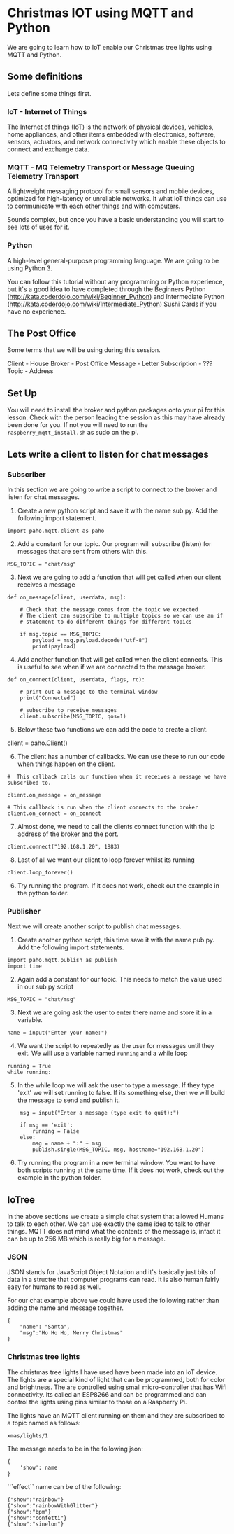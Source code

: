 # Christmas IOT using MQTT and Python

We are going to learn how to IoT enable our Christmas tree lights using MQTT and Python.  

## Some definitions

Lets define some things first.

### IoT - Internet of Things

The Internet of things (IoT) is the network of physical devices, vehicles, home appliances, and other items embedded with electronics, software, sensors, actuators, and network connectivity which enable these objects to connect and exchange data.

###  MQTT - MQ Telemetry Transport or Message Queuing Telemetry Transport

A lightweight messaging protocol for small sensors and mobile devices, optimized for high-latency or unreliable networks.  It what IoT things can use to communicate with each other things and with computers.

Sounds complex, but once you have a basic understanding you will start to see lots of uses for it.

### Python

A high-level general-purpose programming language.  We are going to be using Python 3.  

You can follow this tutorial without any programming or Python experience, but it's a good idea to have completed through the Beginners Python (http://kata.coderdojo.com/wiki/Beginner_Python) and Intermediate Python (http://kata.coderdojo.com/wiki/Intermediate_Python) Sushi Cards if you have no experience.

## The Post Office

Some terms that we will be using during this session.

Client - House
Broker - Post Office
Message - Letter
Subscription - ???
Topic - Address


## Set Up

You will need to install the broker and python packages onto your pi for this lesson.  Check with the person leading the session as this may have already been done for you.  If not you will need to run the ```raspberry_mqtt_install.sh``` as sudo on the pi.


##  Lets write a client to listen for chat messages

### Subscriber

In this section we are going to write a script to connect to the broker and listen for chat messages.

1.  Create a new python script and save it with the name sub.py. Add the following import statement.  

```
import paho.mqtt.client as paho
```

2. Add a constant for our topic.  Our program will subscribe (listen) for messages that are sent from others with this.

```
MSG_TOPIC = "chat/msg"
```

3. Next we are going to add a function that will get called when our client receives a message

```
def on_message(client, userdata, msg):

    # Check that the message comes from the topic we expected
    # The client can subscribe to multiple topics so we can use an if
    # statement to do different things for different topics

    if msg.topic == MSG_TOPIC:
        payload = msg.payload.decode("utf-8")
        print(payload)
```

4. Add another function that will get called when the client connects.  This is useful to see when if we are connected to the message broker.

```
def on_connect(client, userdata, flags, rc):

    # print out a message to the terminal window
    print("Connected")

    # subscribe to receive messages
    client.subscribe(MSG_TOPIC, qos=1)
```

5. Below these two functions we can add the code to create a client.

client = paho.Client()

6.  The client has a number of callbacks.  We can use these to run our code when things happen on the client.

```
#  This callback calls our function when it receives a message we have subscribed to.

client.on_message = on_message

# This callback is run when the client connects to the broker
client.on_connect = on_connect
```

7.  Almost done, we need to call the clients connect function with the ip address of the broker and the port.  

```
client.connect("192.168.1.20", 1883)
```

8.  Last of all we want our client to loop forever whilst its running

```
client.loop_forever()
```

6.  Try running the program.  If it does not work, check out the example in the python folder.


### Publisher

Next we will create another script to publish chat messages.

1.  Create another python script, this time save it with the name pub.py. Add the following import statements.  

```
import paho.mqtt.publish as publish
import time
```
2.  Again add a constant for our topic.  This needs to match the value used in our sub.py script

```
MSG_TOPIC = "chat/msg"
```

3.  Next we are going ask the user to enter there name and store it in a variable.

```
name = input("Enter your name:")
```

4. We want the script to repeatedly as the user for messages until they exit.  We will use a variable named ```running``` and a while loop

```
running = True
while running:
```

5. In the while loop we will ask the user to type a message.  If they type 'exit' we will set running to false.  If its something else, then we will build the message to send and publish it.

```
    msg = input("Enter a message (type exit to quit):")

    if msg == 'exit':
        running = False
    else:
        msg = name + ":" + msg
        publish.single(MSG_TOPIC, msg, hostname="192.168.1.20")

```

6.  Try running the program in a new terminal window.  You want to have both scripts running at the same time. If it does not work, check out the example in the python folder.


##  IoTree

In the above sections we create a simple chat system that allowed Humans to talk to each other.  We can use exactly the same idea to talk to other things.  MQTT does not mind what the contents of the message is, infact it can be up to 256 MB which is really big for a message.

### JSON

JSON stands for JavaScript Object Notation and it's basically just bits of data in a structre that computer programs can read.  It is also human fairly easy for humans to read as well.

For our chat example above we could have used the following rather than adding the name and message together.

```
{
    "name": "Santa",
    "msg":"Ho Ho Ho, Merry Christmas"
}
```

###  Christmas tree lights

The christmas tree lights I have used have been made into an IoT device.  The lights are a special kind of light that can be programmed, both for color and brightness.  The are controlled using small micro-controller that has Wifi connectivity.  Its called an ESP8266 and can be programmed and can control the lights using pins similar to those on a Raspberry Pi.

The lights have an MQTT client running on them and they are subscribed to a topic named as follows:

```
xmas/lights/1
``` 

The message needs to be in the following json:

```
{
    'show': name
}
```

```effect`` name can be of the following:

```
{"show":"rainbow"}
{"show":"rainbowWithGlitter"}
{"show":"bpm"}
{"show":"confetti"}
{"show":"sinelon"}
```

